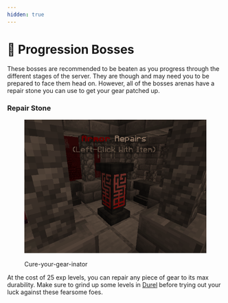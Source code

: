 ```yaml
---
hidden: true
---
```


# 🐲 Progression Bosses

These bosses are recommended to be beaten as you progress through the different stages of the server. They are though and may need you to be prepared to face them head on. However, all of the bosses arenas have a repair stone you can use to get your gear patched up.

### Repair Stone

<figure><img src="../../../.gitbook/assets/RS.png" alt=""><figcaption><p>Cure-your-gear-inator</p></figcaption></figure>

At the cost of 25 exp levels, you can repair any piece of gear to its max durability. Make sure to grind up some levels in [Durel](https://wiki.drgnshield.com/worlds/durel) before trying out your luck against these fearsome foes.
